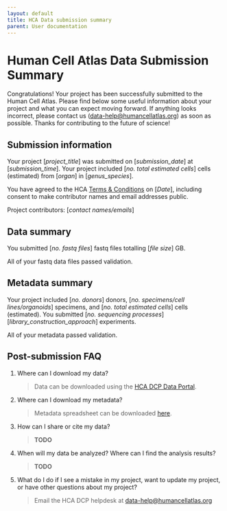 ```yaml
---
layout: default
title: HCA Data submission summary
parent: User documentation
---
```


# Human Cell Atlas Data Submission Summary

Congratulations! Your project has been successfully submitted to the Human Cell Atlas. Please find below some useful information about your project and what you can expect moving forward. If anything looks incorrect, please contact us (data-help@humancellatlas.org) as soon as possible. Thanks for contributing to the future of science!

## Submission information

Your project [*project_title*] was submitted on [*submission_date*] at [*submission_time*]. Your project included [*no. total estimated cells*] cells (estimated) from [*organ*] in [*genus_species*].

You have agreed to the HCA [Terms & Conditions](link) on [*Date*], including consent to make contributor names and email addresses public.

Project contributors: [*contact names/emails*]

## Data summary

You submitted [*no. fastq files*] fastq files totalling [*file size*] GB.

All of your fastq data files passed validation.

## Metadata summary

Your project included [*no. donors*] donors, [*no. specimens/cell lines/organoids*] specimens, and [*no. total estimated cells*] cells (estimated). You submitted [*no. sequencing processes*] [*library_construction_approach*] experiments.

All of your metadata passed validation.

## Post-submission FAQ

1. Where can I download my data?

    > Data can be downloaded using the [HCA DCP Data Portal]().

1. Where can I download my metadata?

    > Metadata spreadsheet can be downloaded [here]().

1. How can I share or cite my data?

    > **TODO**

1. When will my data be analyzed? Where can I find the analysis results?

    > **TODO**

1. What do I do if I see a mistake in my project, want to update my project, or have other questions about my project?

    > Email the HCA DCP helpdesk at data-help@humancellatlas.org

